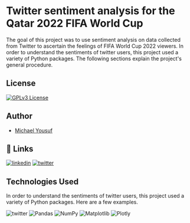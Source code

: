 

# Twitter sentiment analysis for the Qatar 2022 FIFA World Cup
The goal of this project was to use sentiment analysis on data collected from Twitter to ascertain the feelings of FIFA World Cup 2022 viewers. In order to understand the sentiments of twitter users, this project used a variety of Python packages. The following sections explain the project's general procedure.


## License

[![GPLv3 License](https://img.shields.io/badge/License-GPL%20v3-yellow.svg)](https://opensource.org/licenses/)
 


## Author

- [Michael Yousuf](https://github.com/Michael-yousuf123)


## 🔗 Links
[![linkedin](https://img.shields.io/badge/linkedin-0A66C2?style=for-the-badge&logo=linkedin&logoColor=white)](https://www.linkedin.com/in/michaelyousuf/)
[![twitter](https://img.shields.io/badge/twitter-1DA1F2?style=for-the-badge&logo=twitter&logoColor=white)](https://twitter.com/mikaelyousuf)


## Technologies Used
In order to understand the sentiments of twitter users, this project used a variety of Python packages. 
Here are a few examples.

![twitter](https://img.shields.io/badge/PostgreSQL-316192?style=for-the-badge&logo=postgresql&logoColor=white)
![Pandas](https://img.shields.io/badge/pandas-%23150458.svg?style=for-the-badge&logo=pandas&logoColor=white)
![NumPy](https://img.shields.io/badge/numpy-%23013243.svg?style=for-the-badge&logo=numpy&logoColor=white)
![Matplotlib](https://img.shields.io/badge/Matplotlib-%23ffffff.svg?style=for-the-badge&logo=Matplotlib&logoColor=black)
![Plotly](https://img.shields.io/badge/Plotly-%233F4F75.svg?style=for-the-badge&logo=plotly&logoColor=white)
